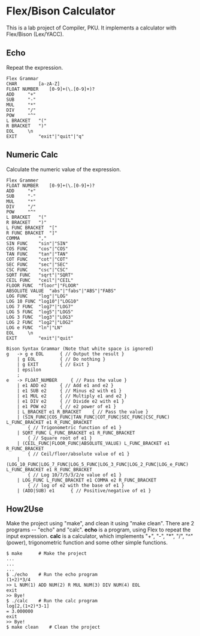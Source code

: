 # Flex/Bison Calculator

This is a lab project of Compiler, PKU.
It implements a calculator with Flex/Bison (Lex/YACC).

## Echo

Repeat the expression.

```
Flex Grammar
CHAR		[a-zA-Z]
FLOAT NUMBER	[0-9]+(\.[0-9]+)?
ADD		"+"
SUB		"-"
MUL		"*"
DIV		"/"
POW		"^"
L BRACKET	"("
R BRACKET	")"
EOL		\n
EXIT		"exit"|"quit"|"q"
```

## Numeric Calc

Calculate the numeric value of the expression.

```
Flex Grammer
FLOAT NUMBER	[0-9]+(\.[0-9]+)?
ADD		"+"
SUB		"-"
MUL		"*"
DIV		"/"
POW		"^"
L BRACKET	"("
R BRACKET	")"
L FUNC BRACKET	"["
R FUNC BRACKET	"]"
COMMA		","
SIN FUNC	"sin"|"SIN"
COS FUNC	"cos"|"COS"
TAN FUNC	"tan"|"TAN"
COT FUNC	"cot"|"COT"
SEC FUNC	"sec"|"SEC"
CSC FUNC	"csc"|"CSC"
SQRT FUNC 	"sqrt"|"SQRT"
CEIL FUNC	"ceil"|"CEIL"
FLOOR FUNC	"floor"|"FLOOR"
ABSOLUTE VALUE	"abs"|"fabs"|"ABS"|"FABS"
LOG FUNC	"log"|"LOG"
LOG 10 FUNC	"log10"|"LOG10"
LOG 7 FUNC	"log7"|"LOG7"
LOG 5 FUNC	"log5"|"LOG5"
LOG 3 FUNC	"log3"|"LOG3"
LOG 2 FUNC	"log2"|"LOG2"
LOG e FUNC	"ln"|"LN"
EOL		\n
EXIT		"exit"|"quit"
```
```
Bison Syntax Grammar (Note that white space is ignored)
g	-> g e EOL		{ // Output the result }
	| g EOL 		{ // Do nothing }
	| g EXIT 		{ // Exit }
	| epsilon
	;
e	-> FLOAT_NUMBER		{ // Pass the value }
	| e1 ADD e2		{ // Add e1 and e2 }
	| e1 SUB e2		{ // Minus e2 with e1 }
	| e1 MUL e2		{ // Multiply e1 and e2 }
	| e1 DIV e2		{ // Divide e2 with e1 }
	| e1 POW e2		{ // e2 power of e1 }
	| L_BRACKET e1 R_BRACKET	{ // Pass the value }
	| (SIN_FUNC|COS_FUNC|TAN_FUNC|COT_FUNC|SEC_FUNC|CSC_FUNC) L_FUNC_BRACKET e1 R_FUNC_BRACKET
		{ // Trigonometric function of e1 }
	| SQRT_FUNC L_FUNC_BRACKET e1 R_FUNC_BRACKET
		{ // Square root of e1 }
	| (CEIL_FUNC|FLOOR_FUNC|ABSOLUTE_VALUE) L_FUNC_BRACKET e1 R_FUNC_BRACKET
		{ // Ceil/floor/absolute value of e1 }
	| (LOG_10_FUNC|LOG_7_FUNC|LOG_5_FUNC|LOG_3_FUNC|LOG_2_FUNC|LOG_e_FUNC) L_FUNC_BRACKET e1 R_FUNC_BRACKET
		{ // Log 10/7/5/3/2/e value of e1 }
	| LOG_FUNC L_FUNC_BRACKET e1 COMMA e2 R_FUNC_BRACKET
		{ // log of e2 with the base of e1 }
	| (ADD|SUB) e1		{ // Positive/negative of e1 }
```

## How2Use

Make the project using "make", and clean it using "make clean".
There are 2 programs -- "echo" and "calc".
**echo** is a program, using Flex to repeat the input expression.
**calc** is a calculator, which implements "+", "-", "*", "/", "^"(power), trigonometric function and some other simple functions.

```
$ make		# Make the project
...
...
...
$ ./echo	# Run the echo program
(1+2)*3/4
>> L NUM(1) ADD NUM(2) R MUL NUM(3) DIV NUM(4) EOL
exit
>> Bye!
$ ./calc	# Run the calc program
log[2,(1+2)*3-1]
= 3.000000
exit
>> Bye!
$ make clean	# Clean the project
```

